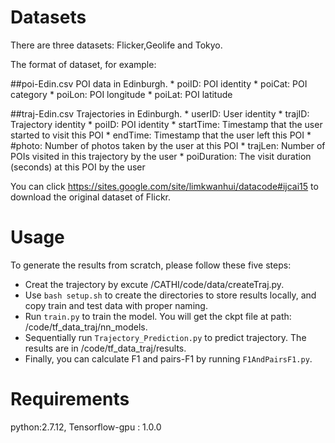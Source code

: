 # Datasets

There are three datasets: Flicker,Geolife and Tokyo.

The format of dataset, for example:

##poi-Edin.csv POI data in Edinburgh.
    * poiID: POI identity
    * poiCat: POI category
    * poiLon: POI longitude
    * poiLat: POI latitude

##traj-Edin.csv Trajectories in Edinburgh.
    * userID: User identity
    * trajID: Trajectory identity
    * poiID: POI identity
    * startTime: Timestamp that the user started to visit this POI
    * endTime: Timestamp that the user left this POI
    * #photo: Number of photos taken by the user at this POI
    * trajLen: Number of POIs visited in this trajectory by the user
    * poiDuration: The visit duration (seconds) at this POI by the user

You can click https://sites.google.com/site/limkwanhui/datacode#ijcai15 to download the original dataset of Flickr.

# Usage
To generate the results from scratch, please follow these five steps:

* Creat the trajectory by excute /CATHI/code/data/createTraj.py.
* Use `bash setup.sh` to create the directories to store results locally, and copy train and test data with proper naming.
* Run `train.py` to train the model. You will get the ckpt file at path: /code/tf_data_traj/nn_models.
* Sequentially run `Trajectory_Prediction.py` to predict trajectory. The results are in /code/tf_data_traj/results.
* Finally, you can calculate F1 and pairs-F1 by running `F1AndPairsF1.py`.

# Requirements

python:2.7.12, Tensorflow-gpu : 1.0.0
